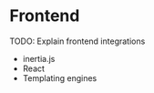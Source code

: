 # Frontend

<warning>
TODO: Explain frontend integrations
</warning>

- inertia.js
- React
- Templating engines